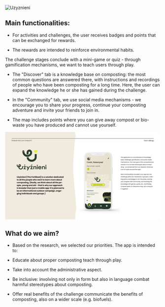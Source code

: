 ![Uzyznieni](Mockups/Mockup1.png)


## Main functionalities: 

- For activities and challenges, the user receives badges and points that can be exchanged for rewards. 

- The rewards are intended to reinforce environmental habits.

The challenge stages conclude with a mini-game or quiz - through gamification mechanisms, we want to teach users through play.

- The "Discover" tab is a knowledge base on composting: the most common questions are answered there, with instructions and recordings of people who have been composting for a long time. Here, the user can expand the knowledge he or she has gained during the challenge.

- In the "Community" tab, we use social media mechanisms - we encourage you to share your progress, continue your composting adventure and invite your friends to join in.

- The map includes points where you can give away compost or bio-waste you have produced and cannot use yourself.

![Uzyznieni](Mockups/Mockup2.jpg)

## What do we aim?

- Based on the research, we selected our priorities. The app is intended to:

- Educate about proper composting
teach through play.

- Take into account the administrative aspect.

- Be inclusive: involving not only in form but also in language
combat harmful stereotypes about composting.

- Offer real benefits of the challenge
communicate the benefits of composting, also on a wider scale (e.g. biofuels).



